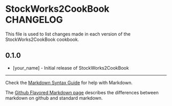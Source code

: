 # StockWorks2CookBook CHANGELOG

This file is used to list changes made in each version of the StockWorks2CookBook cookbook.

## 0.1.0
- [your_name] - Initial release of StockWorks2CookBook

- - -
Check the [Markdown Syntax Guide](http://daringfireball.net/projects/markdown/syntax) for help with Markdown.

The [Github Flavored Markdown page](http://github.github.com/github-flavored-markdown/) describes the differences between markdown on github and standard markdown.
